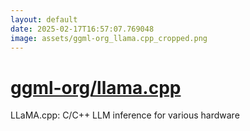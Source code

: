 ```yaml
---
layout: default
date: 2025-02-17T16:57:07.769048
image: assets/ggml-org_llama.cpp_cropped.png
---
```


# [ggml-org/llama.cpp](https://github.com/ggml-org/llama.cpp)

LLaMA.cpp: C/C++ LLM inference for various hardware
